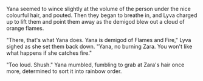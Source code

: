 Yana seemed to wince slightly at the volume of the person under the nice colourful hair, and pouted. Then they began to breathe in, and Lyva charged up to lift them and point them away as the demigod blew out a cloud of orange flames.    

"There, that's what Yana does. Yana is demigod of Flames and Fire," Lyva sighed as she set them back down. "Yana, no burning Zara. You won't like what happens if she catches fire."    

"Too loud. Shush." Yana mumbled, fumbling to grab at Zara's hair once more, determined to sort it into rainbow order.